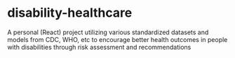 # disability-healthcare
A personal (React) project utilizing various standardized datasets and models from CDC, WHO, etc to encourage better health outcomes in people with disabilities through risk assessment and recommendations
